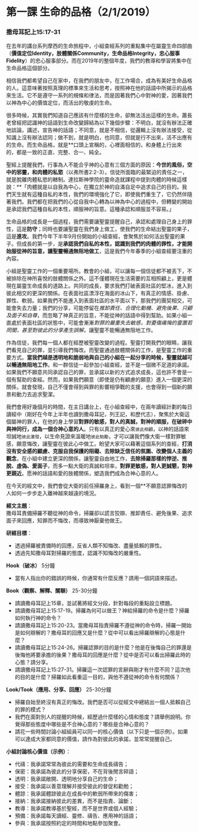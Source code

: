 # 第一課 生命的品格（2/1/2019）

### 撒母耳記上15:17-31

在去年的講台系列摩西的生命旅程中，小組查經系列的重點集中在屬靈生命四部曲（**價值定位Identity，肢體關係Community，生命品格Integrity，忠心服事Fidelity**）的忠心服事部分。而在2019年的整個年度，我們的教導和學習將集中在生命品格這個部分。

相信我們都希望自己在家中，在我們的朋友中，在工作場合，成為有美好生命品格的人。這意味著按照真理的標準來生活和思考，按照神在他的話語中所揭示的品格來生活。它不是遵守一系列的規條和律法，而是因著我們心中對神的愛，因著我們以神為中心的價值定位，而活出的敬虔的生命。

很多時候，其實我們知道自己應該有什麼樣的生命，卻無法活出這樣的生命。蕭長老曾經把認識神的話語到生命改變歸結為以下幾個步驟：不明白，就沒有辦法正確地談論，講述，宣告神的話語；不同意，就是不相信，從邏輯上沒有辦法接受，從知識上沒有辦法認同；做不到，就是明白，也同意，但就是行不出來，活不出應有的生命。而生命品格，就是**口頭上宣稱的，心裡面相信的，和身體上行出來的，都是一致的正直、完整、合一、純全。

聖經上提醒我們，行事為人不能合乎神的心意有三個方面的原因：**今世的風俗，空中的邪靈，和肉體的私慾**（以弗所書2:2-3）。信徒所面臨的最緊迫的責任之一，就是脫離肉體私慾的轄制。達拉斯神學院的靈命造就課程中提到肉體的時候這樣說：**「肉體就是以自我為中心，在獨立於神的自滿自足中追求自己的目的。我們天生就有這種自私的本性，我們的環境強化了它，即使我們重生了，它仍然伴隨著我們。我們都在把我們的心從自我中心轉為以神為中心的過程中，但轉變的開始是承認我們這種自私的本性，順服神的旨意。這種承認和順服並不容易。」

生命品格的成長是一個過程，我們需要讓聖靈提醒自己，承認和處理自己身上的罪性，這是**防守**；同時也要讓聖靈在我們身上做工，使我們的生命結出聖靈的果子，這是**進攻**。我們今年下半年9月份開始的小組查經，會聚焦於如何活出聖靈的果子。但成長的第一步，是**承認我們自私的本性，認識到我們的肉體的罪性，才能開始服從神的旨意，讓聖靈暢通無阻地做工**，這是我們今年春季的小組查經要注重的內容。

小組是聖靈工作的一個重要場所。教會的小組，可以讓每一個信徒都不被丟下，不被排除在神所喜悅的肢體關係之外。這不僅體現在生活需要的互相照顧上，更是體現在屬靈生命成長的道路上。共同的成長，要求我們打破表面社區的堅冰，進入到彼此相交的更深的關係。在表面社區漂浮在海面的冰山下，有真正的情感、掛慮、罪性、軟弱。如果我們不能進入到表面社區的水平面以下，那我們的團契相交，可能會失去力量；我們的分享，可能停留在*推卸責任、合理化動機、避免後果、只顧及面子和自尊*，而忽略了神真正的旨意，不能從神的話語中得到幫助。如果小組一直處於表面社區的狀態中，可能會漸漸*對罪的嚴重失去敏感，對憂傷痛悔的靈置若罔聞，甚至對彼此的分享產生誤解*，讓聖靈不能暢通無阻地工作。

作為信徒，我們每一個人都在經歷被聖靈改變的過程。聖靈打開我們的眼睛，讓我們看見自己的罪，並引導我們悔改。而聖靈通過肢體關係的工作，是聖靈工作的重要方式。**當我們越是透明地和脆弱地與自己的小組在一起分享的時候，聖靈就越可以暢通無阻地工作**。和一群信徒一起參加小組查經，並不是一個微不足道的承諾。如果我們不願意共同承認自己的罪，並承諾以新的方式追求成長，這也許不會是一個有幫助的查經。然而，如果我們願意（即使是仍有顧慮的願意）進入一個更深的關係，就會發現，自己不僅會得到與罪的影響相爭戰的支援，也會得到一個新的願景和動力去追求聖潔。

我們會用好幾個月的時間，在主日講台上，在小組查經中，在兩年讀經計劃的每日讀經中（剛好在今年上半年也讀到撒母耳記，列王記，和歷代志），聚焦於大衛這個屬神的罪人，在他的身上學習**對罪的敏感，對人的真誠，對神的順服，在破碎中與神同行，成為一個合神心意的人**。只有以真正的愛心來`彼此相顧`，以神的話語來坦誠地`彼此激發`，以生命見證來溫暖地`彼此勉勵`，才可以讓我們像大衛一樣對罪敏感，願意悔改，讓聖靈在彼此心中做工。盼望大家可以藉著這個系列的查經，**打消沒有安全感的顧慮、克服自我保護的阻礙、去除缺乏信任的氛圍、改變個人主義的觀念**，在小組中建立更深的關係，讓聖靈自由地工作，**去除掃羅那樣的悖逆、推脫、虛偽、愛面子**，而多一點大衛的真誠和坦率，**對罪更敏感，對人更誠懇，對神更親近**。愿神的話語和愛的肢體關係，塑造我們成為合神心意的人。

在今天的經文中，我們會從大衛的前任掃羅身上，看到一個**不願意認罪悔改的人如何一步步走入離神越來越遠的境況。

**經文主題**：  
撒母耳責備掃羅不聽從神的命令，掃羅卻以謊言狡辯、推卸責任、避免後果、追求面子來回應，知罪而不悔改，而導致神厭棄他做王。

**研經目標**：  
+ 透過掃羅被責備時的回應，反省人類不知悔改、盡量抵賴的罪性。
+ 透過先知撒母耳對掃羅的態度，認識不知悔改的嚴重性。

**Hook（破冰）** 5分鐘
+ 當有人指出你的錯誤的時候，你通常有什麼反應？請用一個詞語來描述。

**Book（觀察、解釋、關聯）** 25-30分鐘
+ 請讀撒母耳記上15章，並試著將經文分段，針對每段的重點設立標題。
+ 請讀撒母耳記上15:17-19。掃羅為何可以做王？神給掃羅的命令是什麼？掃羅如何執行神的命令？
+ 請讀撒母耳記上15:20-23。當撒母耳指責掃羅不遵從神的命令時，掃羅一開始是如何辯解的？撒母耳的回應又是什麼？從中可以看出掃羅辯解的心態是什麼？ 
+ 請讀撒母耳記上15:24-26。掃羅認罪的目的是什麼？他是在後悔自己的罪還是後悔他將要承擔的後果？撒母耳的回應是什麼？從中是否可以看出掃羅此時的心態？請分享。
+ 請讀撒母耳記上15:27-31。掃羅這一次認罪的言辭與剛才有什麼不同？這次他的目的是什麼？掃羅如此看重這一目的，與他不遵從神的命令有何關係？

**Look/Took（應用、分享、回應）**  25-30分鐘
+ 掃羅自始至終沒有真正的悔改。我們是否可以從經文中總結出一個人抵賴自己的罪的模式？
+ 我們在面對別人的提醒的時候，經歷過什麼樣的心情和態度？請舉例說明。你覺得那些態度中哪些是不合神心意的？哪些是合神心意的？
+ 請花一些時間討論小組組員可以同一的核心價值（以下只是一個示例）。如果可以達成大家都同意的價值，請作為對彼此的承諾，並常常提醒自己。

**小組討論核心價值（示例）**：
+ 代禱：我承諾常常為彼此的需要和生命成長禱告；
+ 保密：我承諾為彼此的分享保密，不在背後閒言碎語；
+ 透明：我承諾敞開、透明地分享自己的生命；
+ 接受：我承諾以善意理解并接受彼此的督促和勸勉；
+ 體諒：我承諾體諒彼此在成長中的軟弱所帶來的傷害；
+ 接納：我承諾接納彼此的差異，而不是指責、論斷；
+ 教導：我承諾教導基於聖經，而不是世界或個人經驗；
+ 預備：我承諾每天讀經、靈修、禱告、應用神的話語；
+ 參與：我承諾按照約定的時間和地點參加聚會。
